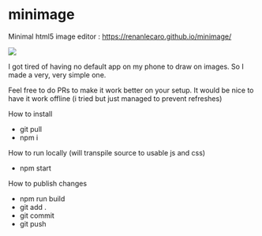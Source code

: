 # minimage
Minimal html5 image editor : https://renanlecaro.github.io/minimage/

<img src="http://i.imgur.com/1G5qGOo.png">


I got tired of having no default app on my phone to draw on images. So I made a very, very simple one.

Feel free to do PRs to make it work better on your setup. It would be nice to have it work offline (i tried but just managed to prevent refreshes)

How to install
- git pull
- npm i

How to run locally (will transpile source to usable js and css)
- npm start

How to publish changes
- npm run build
- git add . 
- git commit
- git push
